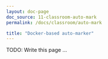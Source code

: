 ```yaml
---
layout: doc-page
doc_source: 11-classroom-auto-mark
permalink: /docs/classroom/auto-mark

title: "Docker-based auto-marker"
---
```


TODO: Write this page ...
